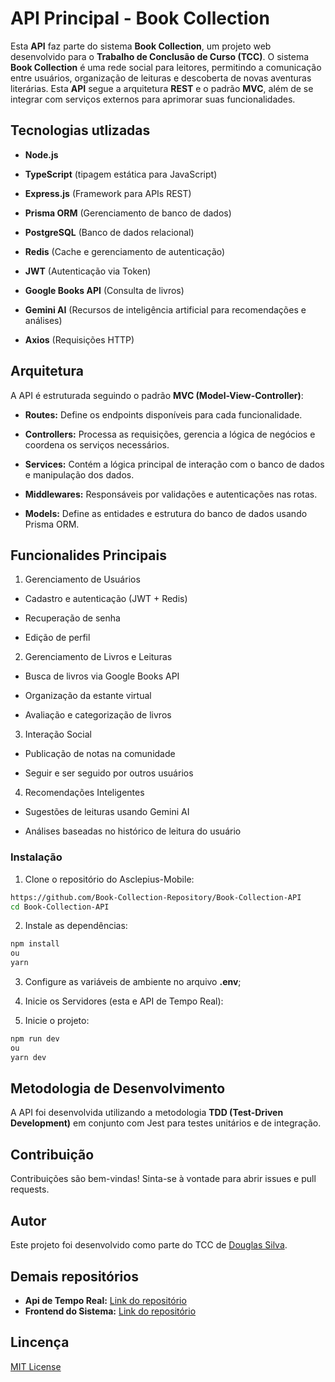 
# **API Principal - Book Collection**

Esta **API** faz parte do sistema **Book Collection**, um projeto web desenvolvido para o **Trabalho de Conclusão de Curso (TCC)**. O sistema **Book Collection** é uma rede social para leitores, permitindo a comunicação entre usuários, organização de leituras e descoberta de novas aventuras literárias. Esta **API** segue a arquitetura **REST** e o padrão **MVC**, além de se integrar com serviços externos para aprimorar suas funcionalidades.

## **Tecnologias utlizadas**
- **Node.js**

- **TypeScript** (tipagem estática para JavaScript)

- **Express.js** (Framework para APIs REST)

- **Prisma ORM** (Gerenciamento de banco de dados)

- **PostgreSQL** (Banco de dados relacional)

- **Redis** (Cache e gerenciamento de autenticação)

- **JWT** (Autenticação via Token)

- **Google Books API** (Consulta de livros)

- **Gemini AI** (Recursos de inteligência artificial para recomendações e análises)

- **Axios** (Requisições HTTP)

## **Arquitetura**

A API é estruturada seguindo o padrão **MVC (Model-View-Controller)**:

- **Routes:** Define os endpoints disponíveis para cada funcionalidade.

- **Controllers:** Processa as requisições, gerencia a lógica de negócios e coordena os serviços necessários.

- **Services:** Contém a lógica principal de interação com o banco de dados e manipulação dos dados.

- **Middlewares:** Responsáveis por validações e autenticações nas rotas.

- **Models:** Define as entidades e estrutura do banco de dados usando Prisma ORM.

## **Funcionalides Principais**
1. Gerenciamento de Usuários

- Cadastro e autenticação (JWT + Redis)

- Recuperação de senha

- Edição de perfil

2. Gerenciamento de Livros e Leituras

- Busca de livros via Google Books API

- Organização da estante virtual

- Avaliação e categorização de livros

3. Interação Social

- Publicação de notas na comunidade

- Seguir e ser seguido por outros usuários

4. Recomendações Inteligentes

- Sugestões de leituras usando Gemini AI

- Análises baseadas no histórico de leitura do usuário

### **Instalação**
1. Clone o repositório do Asclepius-Mobile:

```bash
https://github.com/Book-Collection-Repository/Book-Collection-API
cd Book-Collection-API
```
2. Instale as dependências:

```bash
npm install
ou
yarn
```

3. Configure as variáveis de ambiente no arquivo **.env**;

4. Inicie os Servidores (esta e API de Tempo Real):

5. Inicie o projeto: 

```bash
npm run dev
ou 
yarn dev
```

## **Metodologia de Desenvolvimento**
A API foi desenvolvida utilizando a metodologia **TDD (Test-Driven Development)** em conjunto com Jest para testes unitários e de integração.

## **Contribuição**
Contribuições são bem-vindas! Sinta-se à vontade para abrir issues e pull requests.

## **Autor**
Este projeto foi desenvolvido como parte do TCC de [Douglas Silva](https://github.com/7-Dodi).

## **Demais repositórios**

- **Api de Tempo Real:** [Link do repositório](https://github.com/Book-Collection-Repository/Book-Collection-Chat-API) 
- **Frontend do Sistema:** [Link do repositório](https://github.com/Book-Collection-Repository/Book-Collection-Web-Frontend)

## **Lincença**
[MIT License](https://opensource.org/license/mit)